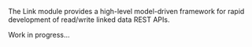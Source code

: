 ---
---

The Link module provides a high-level model-driven framework for rapid development of read/write linked data REST APIs.

<p class="warning">Work in progress…</p>

<!--


- publishing through an adapter

- loaded by adapters using Java [service loader](https://docs.oracle.com/javase/8/docs/api/java/util/ServiceLoader.html))
	- Toolkits
	- Services
	
	
Standard platform-provided linked data services and custom application-provided toolkits and services are listed in the com.metreeca.rest.Tookit  and com.metreeca.rest.Service service loader provider configuration files in the `META-INF/services/ resource directory of the application.

```

# META-INF/services/com.metreeca.rest.Service

com.example.app.employees
com.example.app.products
com.example.app.customers

com.metreeca.rest.handlers.SPARQL
```

- Sample Service
	- tooling
	- index bindings
	- handler definition
		- handlers
		- wrappers


-->
